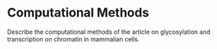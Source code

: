 # Computational Methods

Describe the computational methods of the article on glycosylation and transcription on chromatin in mammalian cells.
